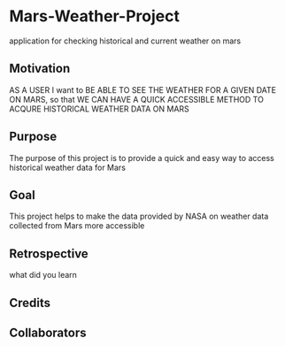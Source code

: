 # Mars-Weather-Project
application for checking historical and current weather on mars


## Motivation
 AS A USER I want to BE ABLE TO SEE THE WEATHER FOR A GIVEN DATE ON MARS, so that WE CAN HAVE A QUICK ACCESSIBLE METHOD TO ACQURE HISTORICAL WEATHER DATA ON MARS

## Purpose 
The purpose of this project is to provide a quick and easy way to access historical weather data for Mars

## Goal
This project helps to make the data provided by NASA on weather data collected from Mars more accessible 

## Retrospective
 what did you learn

 ## Credits
 ## Collaborators  